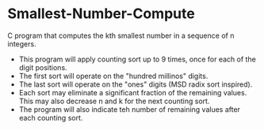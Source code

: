 # Smallest-Number-Compute
 C program that computes the kth smallest number in a sequence of n integers. 

- This program will apply counting sort up to 9 times, once for each of the digit positions. 
- The first sort will operate on the "hundred millinos" digits. 
- The last sort will operate on the "ones" digits (MSD radix sort inspired). 
- Each sort may eliminate a significant fraction of the remaining values. This may also decrease n and k for the next counting sort. 
- The program will also indicate teh number of remaining values after each counting sort. 
